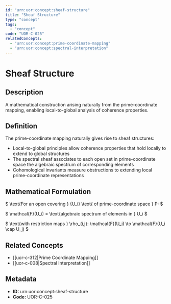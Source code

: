 ```yaml
---
id: "urn:uor:concept:sheaf-structure"
title: "Sheaf Structure"
type: "concept"
tags:
  - "concept"
code: "UOR-C-025"
relatedConcepts:
  - "urn:uor:concept:prime-coordinate-mapping"
  - "urn:uor:concept:spectral-interpretation"
---
```


# Sheaf Structure

## Description

A mathematical construction arising naturally from the prime-coordinate mapping, enabling local-to-global analysis of coherence properties.

## Definition

The prime-coordinate mapping naturally gives rise to sheaf structures:
- Local-to-global principles allow coherence properties that hold locally to extend to global structures
- The spectral sheaf associates to each open set in prime-coordinate space the algebraic spectrum of corresponding elements
- Cohomological invariants measure obstructions to extending local prime-coordinate representations

## Mathematical Formulation

$
\text{For an open covering } \{U_i\} \text{ of prime-coordinate space } P:
$

$
\mathcal{F}(U_i) = \text{algebraic spectrum of elements in } U_i
$

$
\text{with restriction maps } \rho_{i,j}: \mathcal{F}(U_i) \to \mathcal{F}(U_i \cap U_j)
$

## Related Concepts

- [[uor-c-312|Prime Coordinate Mapping]]
- [[uor-c-008|Spectral Interpretation]]

## Metadata

- **ID:** urn:uor:concept:sheaf-structure
- **Code:** UOR-C-025
